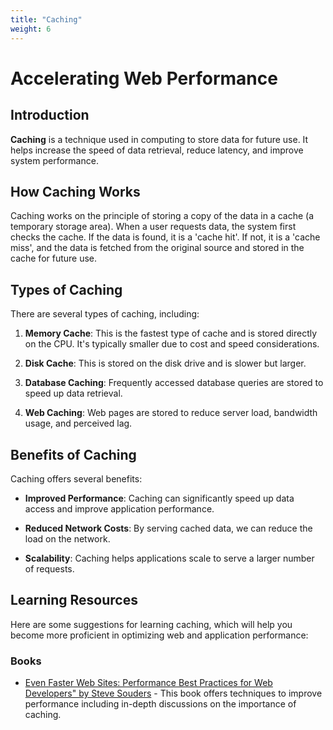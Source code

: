 ```yaml
---
title: "Caching"
weight: 6
---
```

# Accelerating Web Performance

## Introduction

**Caching** is a technique used in computing to store data for future use. It helps increase the speed of data retrieval, reduce latency, and improve system performance.

## How Caching Works

Caching works on the principle of storing a copy of the data in a cache (a temporary storage area). When a user requests data, the system first checks the cache. If the data is found, it is a 'cache hit'. If not, it is a 'cache miss', and the data is fetched from the original source and stored in the cache for future use.

## Types of Caching

There are several types of caching, including:

1. **Memory Cache**: This is the fastest type of cache and is stored directly on the CPU. It's typically smaller due to cost and speed considerations.

2. **Disk Cache**: This is stored on the disk drive and is slower but larger.

3. **Database Caching**: Frequently accessed database queries are stored to speed up data retrieval.

4. **Web Caching**: Web pages are stored to reduce server load, bandwidth usage, and perceived lag.

## Benefits of Caching

Caching offers several benefits:

- **Improved Performance**: Caching can significantly speed up data access and improve application performance.

- **Reduced Network Costs**: By serving cached data, we can reduce the load on the network.

- **Scalability**: Caching helps applications scale to serve a larger number of requests.

## Learning Resources

Here are some suggestions for learning caching, which will help you become more proficient in optimizing web and application performance:

### Books

- [Even Faster Web Sites: Performance Best Practices for Web Developers" by Steve Souders](https://www.amazon.com/Even-Faster-Web-Sites-Performance/dp/0596522304) - This book offers techniques to improve performance including in-depth discussions on the importance of caching.

